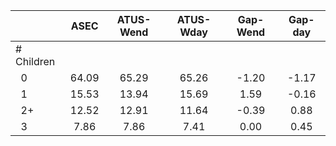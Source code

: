 
|                      |         ASEC |    ATUS-Wend |    ATUS-Wday |     Gap-Wend |      Gap-day |
| -------------------- | :----------: | :----------: | :----------: | :----------: | :----------: |
| # Children           |              |              |              |              |              |
| &nbsp;&nbsp;0        |        64.09 |        65.29 |        65.26 |        -1.20 |        -1.17 |
| &nbsp;&nbsp;1        |        15.53 |        13.94 |        15.69 |         1.59 |        -0.16 |
| &nbsp;&nbsp;2+       |        12.52 |        12.91 |        11.64 |        -0.39 |         0.88 |
| &nbsp;&nbsp;3        |         7.86 |         7.86 |         7.41 |         0.00 |         0.45 |

